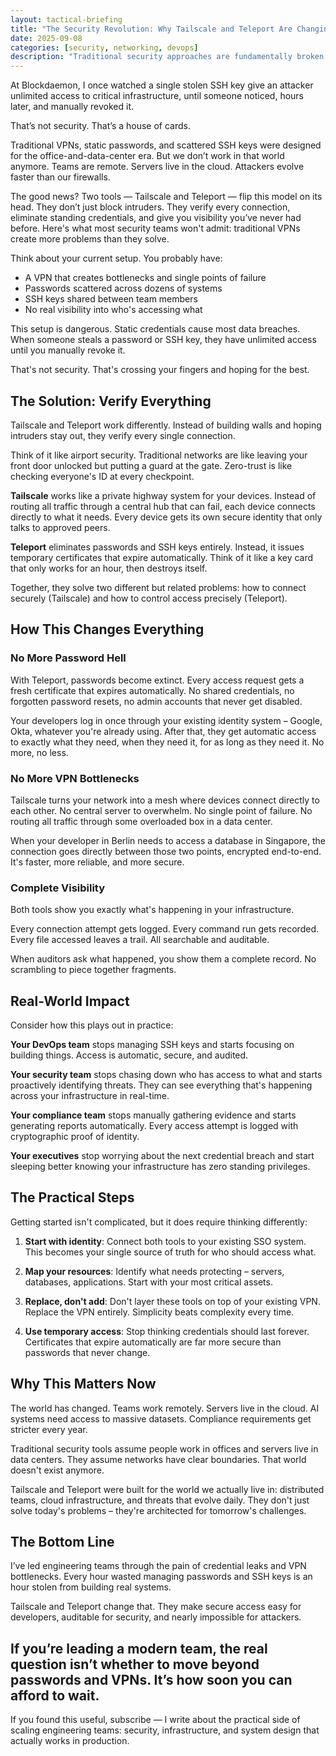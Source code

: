 ```yaml
---
layout: tactical-briefing
title: "The Security Revolution: Why Tailscale and Teleport Are Changing Everything"
date: 2025-09-08
categories: [security, networking, devops]
description: "Traditional security approaches are fundamentally broken. Here's how Tailscale and Teleport are revolutionizing infrastructure security."
---
```



At Blockdaemon, I once watched a single stolen SSH key give an attacker unlimited access to critical infrastructure, until someone noticed, hours later, and manually revoked it.

That’s not security. That’s a house of cards.

Traditional VPNs, static passwords, and scattered SSH keys were designed for the office-and-data-center era. But we don’t work in that world anymore. Teams are remote. Servers live in the cloud. Attackers evolve faster than our firewalls.

The good news? Two tools — Tailscale and Teleport — flip this model on its head. They don’t just block intruders. They verify every connection, eliminate standing credentials, and give you visibility you’ve never had before.
Here's what most security teams won't admit: traditional VPNs create more problems than they solve.

Think about your current setup. You probably have:
- A VPN that creates bottlenecks and single points of failure
- Passwords scattered across dozens of systems
- SSH keys shared between team members
- No real visibility into who's accessing what

This setup is dangerous. Static credentials cause most data breaches. When someone steals a password or SSH key, they have unlimited access until you manually revoke it.

That's not security. That's crossing your fingers and hoping for the best.

## The Solution: Verify Everything

Tailscale and Teleport work differently. Instead of building walls and hoping intruders stay out, they verify every single connection.

Think of it like airport security. Traditional networks are like leaving your front door unlocked but putting a guard at the gate. Zero-trust is like checking everyone's ID at every checkpoint.

**Tailscale** works like a private highway system for your devices. Instead of routing all traffic through a central hub that can fail, each device connects directly to what it needs. Every device gets its own secure identity that only talks to approved peers.

**Teleport** eliminates passwords and SSH keys entirely. Instead, it issues temporary certificates that expire automatically. Think of it like a key card that only works for an hour, then destroys itself.

Together, they solve two different but related problems: how to connect securely (Tailscale) and how to control access precisely (Teleport).

## How This Changes Everything

### No More Password Hell

With Teleport, passwords become extinct. Every access request gets a fresh certificate that expires automatically. No shared credentials, no forgotten password resets, no admin accounts that never get disabled.

Your developers log in once through your existing identity system – Google, Okta, whatever you're already using. After that, they get automatic access to exactly what they need, when they need it, for as long as they need it. No more, no less.

### No More VPN Bottlenecks

Tailscale turns your network into a mesh where devices connect directly to each other. No central server to overwhelm. No single point of failure. No routing all traffic through some overloaded box in a data center.

When your developer in Berlin needs to access a database in Singapore, the connection goes directly between those two points, encrypted end-to-end. It's faster, more reliable, and more secure.

### Complete Visibility

Both tools show you exactly what's happening in your infrastructure.

Every connection attempt gets logged. Every command run gets recorded. Every file accessed leaves a trail. All searchable and auditable.

When auditors ask what happened, you show them a complete record. No scrambling to piece together fragments.

## Real-World Impact

Consider how this plays out in practice:

**Your DevOps team** stops managing SSH keys and starts focusing on building things. Access is automatic, secure, and audited.

**Your security team** stops chasing down who has access to what and starts proactively identifying threats. They can see everything that's happening across your infrastructure in real-time.

**Your compliance team** stops manually gathering evidence and starts generating reports automatically. Every access attempt is logged with cryptographic proof of identity.

**Your executives** stop worrying about the next credential breach and start sleeping better knowing your infrastructure has zero standing privileges.

## The Practical Steps

Getting started isn't complicated, but it does require thinking differently:

1. **Start with identity**: Connect both tools to your existing SSO system. This becomes your single source of truth for who should access what.

2. **Map your resources**: Identify what needs protecting – servers, databases, applications. Start with your most critical assets.

3. **Replace, don't add**: Don't layer these tools on top of your existing VPN. Replace the VPN entirely. Simplicity beats complexity every time.

4. **Use temporary access**: Stop thinking credentials should last forever. Certificates that expire automatically are far more secure than passwords that never change.

## Why This Matters Now

The world has changed. Teams work remotely. Servers live in the cloud. AI systems need access to massive datasets. Compliance requirements get stricter every year.

Traditional security tools assume people work in offices and servers live in data centers. They assume networks have clear boundaries. That world doesn't exist anymore.

Tailscale and Teleport were built for the world we actually live in: distributed teams, cloud infrastructure, and threats that evolve daily. They don't just solve today's problems – they're architected for tomorrow's challenges.

## The Bottom Line

I’ve led engineering teams through the pain of credential leaks and VPN bottlenecks. Every hour wasted managing passwords and SSH keys is an hour stolen from building real systems.

Tailscale and Teleport change that. They make secure access easy for developers, auditable for security, and nearly impossible for attackers.

If you’re leading a modern team, the real question isn’t whether to move beyond passwords and VPNs. It’s how soon you can afford to wait.
--

If you found this useful, subscribe — I write about the practical side of scaling engineering teams: security, infrastructure, and system design that actually works in production.
